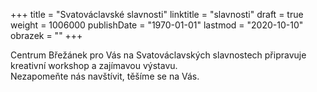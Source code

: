 +++
title = "Svatováclavské slavnosti"
linktitle = "slavnosti"
draft = true
weight = 1006000
publishDate = "1970-01-01"
lastmod = "2020-10-10"
obrazek = ""
+++

Centrum Břežánek pro Vás na Svatováclavských slavnostech připravuje kreativní workshop a zajímavou výstavu.   
Nezapomeňte nás navštívit, těšíme se na Vás.

